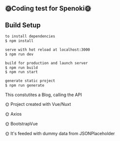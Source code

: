 ## :sun_with_face:Coding test for Spenoki:sun_with_face:

##  Build Setup

```bash
to install dependencies
$ npm install

serve with hot reload at localhost:3000
$ npm run dev

build for production and launch server
$ npm run build
$ npm run start

generate static project
$ npm run generate
```

This constutites a Blog, calling the API 

 :sun_with_face: Project created with Vue/Nuxt

 :sun_with_face: Axios

 :sun_with_face: BootstrapVue

 :sun_with_face: It's feeded with dummy data from JSONPlaceholder
